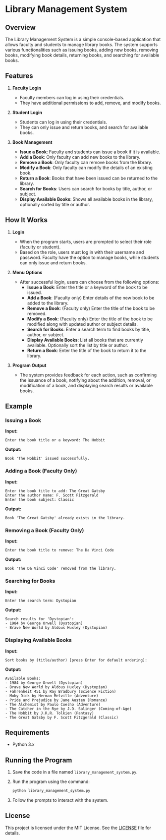 
# Library Management System

## Overview

The Library Management System is a simple console-based application that allows faculty and students to manage library books. The system supports various functionalities such as issuing books, adding new books, removing books, modifying book details, returning books, and searching for available books.

## Features

1. **Faculty Login**
   - Faculty members can log in using their credentials.
   - They have additional permissions to add, remove, and modify books.

2. **Student Login**
   - Students can log in using their credentials.
   - They can only issue and return books, and search for available books.

3. **Book Management**
   - **Issue a Book**: Faculty and students can issue a book if it is available.
   - **Add a Book**: Only faculty can add new books to the library.
   - **Remove a Book**: Only faculty can remove books from the library.
   - **Modify a Book**: Only faculty can modify the details of an existing book.
   - **Return a Book**: Books that have been issued can be returned to the library.
   - **Search for Books**: Users can search for books by title, author, or subject.
   - **Display Available Books**: Shows all available books in the library, optionally sorted by title or author.

## How It Works

1. **Login**
   - When the program starts, users are prompted to select their role (faculty or student).
   - Based on the role, users must log in with their username and password. Faculty have the option to manage books, while students can only issue and return books.

2. **Menu Options**
   - After successful login, users can choose from the following options:
     - **Issue a Book**: Enter the title or a keyword of the book to be issued.
     - **Add a Book**: (Faculty only) Enter details of the new book to be added to the library.
     - **Remove a Book**: (Faculty only) Enter the title of the book to be removed.
     - **Modify a Book**: (Faculty only) Enter the title of the book to be modified along with updated author or subject details.
     - **Search for Books**: Enter a search term to find books by title, author, or subject.
     - **Display Available Books**: List all books that are currently available. Optionally sort the list by title or author.
     - **Return a Book**: Enter the title of the book to return it to the library.

3. **Program Output**
   - The system provides feedback for each action, such as confirming the issuance of a book, notifying about the addition, removal, or modification of a book, and displaying search results or available books.

## Example

### Issuing a Book

**Input:**
```
Enter the book title or a keyword: The Hobbit
```

**Output:**
```
Book 'The Hobbit' issued successfully.
```

### Adding a Book (Faculty Only)

**Input:**
```
Enter the book title to add: The Great Gatsby
Enter the author name: F. Scott Fitzgerald
Enter the book subject: Classic
```

**Output:**
```
Book 'The Great Gatsby' already exists in the library.
```

### Removing a Book (Faculty Only)

**Input:**
```
Enter the book title to remove: The Da Vinci Code
```

**Output:**
```
Book 'The Da Vinci Code' removed from the library.
```

### Searching for Books

**Input:**
```
Enter the search term: Dystopian
```

**Output:**
```
Search results for 'Dystopian':
- 1984 by George Orwell (Dystopian)
- Brave New World by Aldous Huxley (Dystopian)
```

### Displaying Available Books

**Input:**
```
Sort books by (title/author) [press Enter for default ordering]:
```

**Output:**
```
Available Books:
- 1984 by George Orwell (Dystopian)
- Brave New World by Aldous Huxley (Dystopian)
- Fahrenheit 451 by Ray Bradbury (Science Fiction)
- Moby Dick by Herman Melville (Adventure)
- Pride and Prejudice by Jane Austen (Romance)
- The Alchemist by Paulo Coelho (Adventure)
- The Catcher in the Rye by J.D. Salinger (Coming-of-Age)
- The Hobbit by J.R.R. Tolkien (Fantasy)
- The Great Gatsby by F. Scott Fitzgerald (Classic)
```

## Requirements

- Python 3.x

## Running the Program

1. Save the code in a file named `library_management_system.py`.
2. Run the program using the command:
   ```bash
   python library_management_system.py
   ```

3. Follow the prompts to interact with the system.

## License

This project is licensed under the MIT License. See the [LICENSE](LICENSE) file for details.

